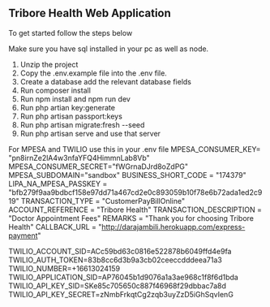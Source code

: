 <h2>Tribore Health Web Application</h2>
<p>To get started follow the steps below</p>
Make sure you have sql installed in your pc as well as node.

1. Unzip the project
2. Copy the .env.example file into the .env file.
3. Create a database add the relevant database fields
4. Run composer install
5. Run npm install and npm run dev
6. Run php artian key:generate
7. Run php artisan passport:keys
8. Run php artisan migrate:fresh --seed
8. Run php artisan serve and use that server

For MPESA and TWILIO use this in your .env file
MPESA_CONSUMER_KEY= "pn8irnZe2lA4w3nfaYFQ4HimmnLab8Vb"
MPESA_CONSUMER_SECRET="fWGrnaDJrd8oZdPG"
MPESA_SUBDOMAIN="sandbox"
BUSINESS_SHORT_CODE = "174379"
LIPA_NA_MPESA_PASSKEY = "bfb279f9aa9bdbcf158e97dd71a467cd2e0c893059b10f78e6b72ada1ed2c919"
TRANSACTION_TYPE = "CustomerPayBillOnline"
ACCOUNT_REFERENCE = "Tribore Health"
TRANSACTION_DESCRIPTION = "Doctor Appointment Fees"
REMARKS = "Thank you for choosing Tribore Health"
CALLBACK_URL = "http://darajambili.herokuapp.com/express-payment"

TWILIO_ACCOUNT_SID=ACc59bd63c0816e522878b6049ffd4e9fa
TWILIO_AUTH_TOKEN=83b8cc6d3b9a3cb02ceeccdddeea71a3
TWILIO_NUMBER=+16613024159
TWILIO_APPLICATION_SID=AP76045b1d9076a1a3ae968c1f8f6d1bda
TWILIO_API_KEY_SID=SKe85c705650c887f46968f29dbbac7a8d
TWILIO_API_KEY_SECRET=zNmbFrkqtCg2zqb3uyZzD5iGhSqvIenG